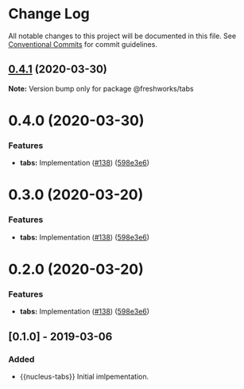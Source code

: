 # Change Log

All notable changes to this project will be documented in this file.
See [Conventional Commits](https://conventionalcommits.org) for commit guidelines.

## [0.4.1](https://github.com/freshdesk/nucleus/compare/@freshworks/tabs@0.4.0...@freshworks/tabs@0.4.1) (2020-03-30)

**Note:** Version bump only for package @freshworks/tabs





# 0.4.0 (2020-03-30)


### Features

* **tabs:** Implementation ([#138](https://github.com/freshdesk/nucleus/issues/138)) ([598e3e6](https://github.com/freshdesk/nucleus/commit/598e3e6e5a18efa8d8127c7c4165629c8e44cc92))





# 0.3.0 (2020-03-20)


### Features

* **tabs:** Implementation ([#138](https://github.com/freshdesk/nucleus/issues/138)) ([598e3e6](https://github.com/freshdesk/nucleus/commit/598e3e6e5a18efa8d8127c7c4165629c8e44cc92))





# 0.2.0 (2020-03-20)


### Features

* **tabs:** Implementation ([#138](https://github.com/freshdesk/nucleus/issues/138)) ([598e3e6](https://github.com/freshdesk/nucleus/commit/598e3e6e5a18efa8d8127c7c4165629c8e44cc92))





## [0.1.0] - 2019-03-06
### Added
- {{nucleus-tabs}} Initial imlpementation.
